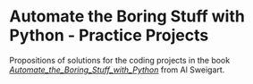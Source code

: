 # Automate the Boring Stuff with Python - Practice Projects
Propositions of solutions for the coding projects in the book [*Automate_the_Boring_Stuff_with_Python*](https://automatetheboringstuff.com/#toc) from Al Sweigart.
